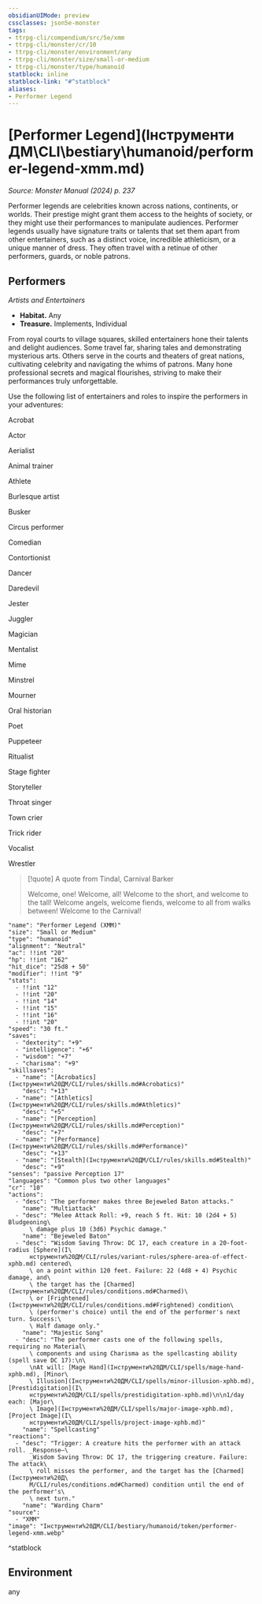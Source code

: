 ```yaml
---
obsidianUIMode: preview
cssclasses: json5e-monster
tags:
- ttrpg-cli/compendium/src/5e/xmm
- ttrpg-cli/monster/cr/10
- ttrpg-cli/monster/environment/any
- ttrpg-cli/monster/size/small-or-medium
- ttrpg-cli/monster/type/humanoid
statblock: inline
statblock-link: "#^statblock"
aliases:
- Performer Legend
---
```

# [Performer Legend](Інструменти ДМ\CLI\bestiary\humanoid/performer-legend-xmm.md)
*Source: Monster Manual (2024) p. 237*  

Performer legends are celebrities known across nations, continents, or worlds. Their prestige might grant them access to the heights of society, or they might use their performances to manipulate audiences. Performer legends usually have signature traits or talents that set them apart from other entertainers, such as a distinct voice, incredible athleticism, or a unique manner of dress. They often travel with a retinue of other performers, guards, or noble patrons.

## Performers

*Artists and Entertainers*

- **Habitat.** Any  
- **Treasure.** Implements, Individual  

From royal courts to village squares, skilled entertainers hone their talents and delight audiences. Some travel far, sharing tales and demonstrating mysterious arts. Others serve in the courts and theaters of great nations, cultivating celebrity and navigating the whims of patrons. Many hone professional secrets and magical flourishes, striving to make their performances truly unforgettable.

Use the following list of entertainers and roles to inspire the performers in your adventures:

Acrobat

Actor

Aerialist

Animal trainer

Athlete

Burlesque artist

Busker

Circus performer

Comedian

Contortionist

Dancer

Daredevil

Jester

Juggler

Magician

Mentalist

Mime

Minstrel

Mourner

Oral historian

Poet

Puppeteer

Ritualist

Stage fighter

Storyteller

Throat singer

Town crier

Trick rider

Vocalist

Wrestler

> [!quote] A quote from Tindal, Carnival Barker  
> 
> Welcome, one! Welcome, all! Welcome to the short, and welcome to the tall! Welcome angels, welcome fiends, welcome to all from walks between! Welcome to the Carnival!


```statblock
"name": "Performer Legend (XMM)"
"size": "Small or Medium"
"type": "humanoid"
"alignment": "Neutral"
"ac": !!int "20"
"hp": !!int "162"
"hit_dice": "25d8 + 50"
"modifier": !!int "9"
"stats":
  - !!int "12"
  - !!int "20"
  - !!int "14"
  - !!int "15"
  - !!int "16"
  - !!int "20"
"speed": "30 ft."
"saves":
  - "dexterity": "+9"
  - "intelligence": "+6"
  - "wisdom": "+7"
  - "charisma": "+9"
"skillsaves":
  - "name": "[Acrobatics](Інструменти%20ДМ/CLI/rules/skills.md#Acrobatics)"
    "desc": "+13"
  - "name": "[Athletics](Інструменти%20ДМ/CLI/rules/skills.md#Athletics)"
    "desc": "+5"
  - "name": "[Perception](Інструменти%20ДМ/CLI/rules/skills.md#Perception)"
    "desc": "+7"
  - "name": "[Performance](Інструменти%20ДМ/CLI/rules/skills.md#Performance)"
    "desc": "+13"
  - "name": "[Stealth](Інструменти%20ДМ/CLI/rules/skills.md#Stealth)"
    "desc": "+9"
"senses": "passive Perception 17"
"languages": "Common plus two other languages"
"cr": "10"
"actions":
  - "desc": "The performer makes three Bejeweled Baton attacks."
    "name": "Multiattack"
  - "desc": "Melee Attack Roll: +9, reach 5 ft. Hit: 10 (2d4 + 5) Bludgeoning\
      \ damage plus 10 (3d6) Psychic damage."
    "name": "Bejeweled Baton"
  - "desc": "Wisdom Saving Throw: DC 17, each creature in a 20-foot-radius [Sphere](І\
      нструменти%20ДМ/CLI/rules/variant-rules/sphere-area-of-effect-xphb.md) centered\
      \ on a point within 120 feet. Failure: 22 (4d8 + 4) Psychic damage, and\
      \ the target has the [Charmed](Інструменти%20ДМ/CLI/rules/conditions.md#Charmed)\
      \ or [Frightened](Інструменти%20ДМ/CLI/rules/conditions.md#Frightened) condition\
      \ (performer's choice) until the end of the performer's next turn. Success:\
      \ Half damage only."
    "name": "Majestic Song"
  - "desc": "The performer casts one of the following spells, requiring no Material\
      \ components and using Charisma as the spellcasting ability (spell save DC 17):\n\
      \nAt will: [Mage Hand](Інструменти%20ДМ/CLI/spells/mage-hand-xphb.md), [Minor\
      \ Illusion](Інструменти%20ДМ/CLI/spells/minor-illusion-xphb.md), [Prestidigitation](І\
      нструменти%20ДМ/CLI/spells/prestidigitation-xphb.md)\n\n1/day each: [Major\
      \ Image](Інструменти%20ДМ/CLI/spells/major-image-xphb.md), [Project Image](І\
      нструменти%20ДМ/CLI/spells/project-image-xphb.md)"
    "name": "Spellcasting"
"reactions":
  - "desc": "Trigger: A creature hits the performer with an attack roll. _Response—\
      _Wisdom Saving Throw: DC 17, the triggering creature. Failure: The attack\
      \ roll misses the performer, and the target has the [Charmed](Інструменти%20Д\
      М/CLI/rules/conditions.md#Charmed) condition until the end of the performer's\
      \ next turn."
    "name": "Warding Charm"
"source":
  - "XMM"
"image": "Інструменти%20ДМ/CLI/bestiary/humanoid/token/performer-legend-xmm.webp"
```
^statblock

## Environment

any